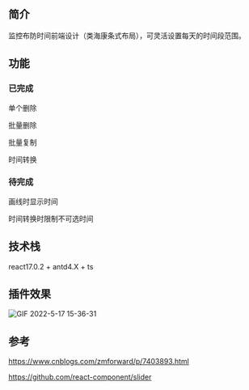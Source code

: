## 简介
监控布防时间前端设计（类海康条式布局），可灵活设置每天的时间段范围。

## 功能
### 已完成
单个删除

批量删除

批量复制

时间转换



### 待完成
画线时显示时间

时间转换时限制不可选时间

## 技术栈
react17.0.2 + antd4.X + ts

## 插件效果
![GIF 2022-5-17 15-36-31](https://user-images.githubusercontent.com/18041700/168757389-543e5d53-0fd0-4ae5-949d-1e99c7a49968.gif)

## 参考
https://www.cnblogs.com/zmforward/p/7403893.html

https://github.com/react-component/slider
